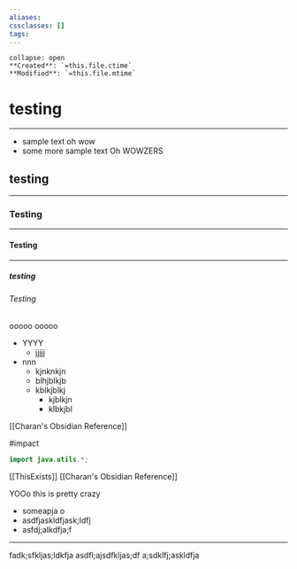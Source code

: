 ```yaml
---
aliases: 
cssclasses: []
tags:
---
```


```ad-info
collapse: open
**Created**: `=this.file.ctime`
**Modified**: `=this.file.mtime`
```

# testing
***
- sample text oh wow 
- some more sample text Oh WOWZERS
## testing
*** 
### Testing 
*** 
#### Testing 
*** 
##### testing 
###### Testing

ooooo
ooooo

- YYYY
	- jjjjj
- nnn
	- kjnknkjn
	- blhjblkjb
	- kblkjblkj
		- kjblkjn
		- klbkjbl

[[Charan's Obsidian Reference]]

> 

#impact

```java
import java.utils.*;
```

[[ThisExists]]
[[Charan's Obsidian Reference]]



YOOo this is pretty crazy 
- someapja o
- asdfjaskldfjask;ldfj
- asfdj;alkdfja;f

***

fadk;sfkljas;ldkfja
asdfl;ajsdfkljas;df
a;sdklfj;askldfja
